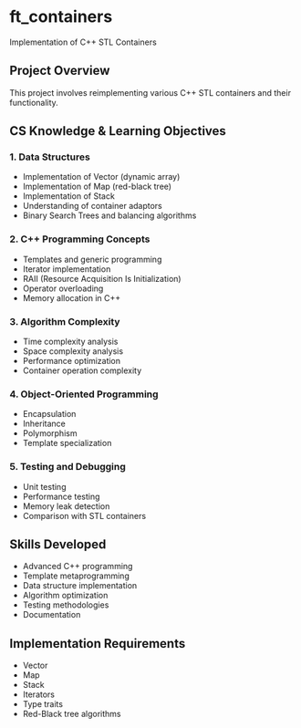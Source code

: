 # ft_containers
Implementation of C++ STL Containers

## Project Overview
This project involves reimplementing various C++ STL containers and their functionality.

## CS Knowledge & Learning Objectives

### 1. Data Structures
- Implementation of Vector (dynamic array)
- Implementation of Map (red-black tree)
- Implementation of Stack
- Understanding of container adaptors
- Binary Search Trees and balancing algorithms

### 2. C++ Programming Concepts
- Templates and generic programming
- Iterator implementation
- RAII (Resource Acquisition Is Initialization)
- Operator overloading
- Memory allocation in C++

### 3. Algorithm Complexity
- Time complexity analysis
- Space complexity analysis
- Performance optimization
- Container operation complexity

### 4. Object-Oriented Programming
- Encapsulation
- Inheritance
- Polymorphism
- Template specialization

### 5. Testing and Debugging
- Unit testing
- Performance testing
- Memory leak detection
- Comparison with STL containers

## Skills Developed
- Advanced C++ programming
- Template metaprogramming
- Data structure implementation
- Algorithm optimization
- Testing methodologies
- Documentation

## Implementation Requirements
- Vector
- Map
- Stack
- Iterators
- Type traits
- Red-Black tree algorithms 